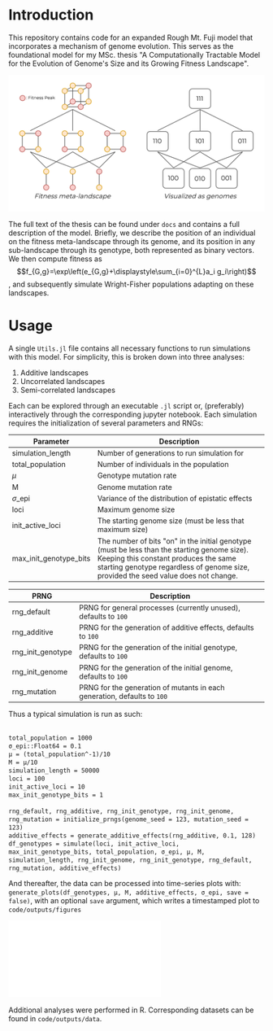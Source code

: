 # Introduction

This repository contains code for an expanded Rough Mt. Fuji model that incorporates a mechanism of genome evolution. This serves as the foundational model for my MSc. thesis "A Computationally Tractable Model for the Evolution of Genome's Size and its Growing Fitness Landscape". 

![metalandscape](./code/outputs/figures/metalandscape.png)

The full text of the thesis can be found under `docs` and contains a full description of the model. Briefly, we describe the position of an individual on the fitness meta-landscape through its genome, and its position in any sub-landscape through its genotype, both represented as binary vectors. We then compute fitness as $$f_{G,g}=\exp\left(e_{G,g}+\displaystyle\sum_{i=0}^{L}a_i g_i\right)$$, and subsequently simulate Wright-Fisher populations adapting on these landscapes. 

# Usage

A single `Utils.jl` file contains all necessary functions to run simulations with this model. For simplicity, this is broken down into three analyses: 

1. Additive landscapes
2. Uncorrelated landscapes
3. Semi-correlated landscapes

Each can be explored through an executable `.jl` script or, (preferably) interactively through the corresponding jupyter notebook. Each simulation requires the initialization of several parameters and RNGs:

Parameter | Description
--- | ---
simulation\_length | Number of generations to run simulation for
total\_population | Number of individuals in the population
$\mu$ | Genotype mutation rate
M | Genome mutation rate
$\sigma$\_epi | Variance of the distribution of epistatic effects
loci | Maximum genome size
init\_active\_loci | The starting genome size (must be less that maximum size)
max\_init\_genotype\_bits | The number of bits "on" in the initial genotype (must be less than the starting genome size). Keeping this constant produces the same starting genotype regardless of genome size, provided the seed value does not change.

PRNG | Description
--- | ---
rng\_default | PRNG for general processes (currently unused), defaults to `100`
rng\_additive | PRNG for the generation of additive effects, defaults to `100`
rng\_init\_genotype | PRNG for the generation of the initial genotype, defaults to `100`
rng\_init\_genome | PRNG for the generation of the initial genome, defaults to `100`
rng\_mutation | PRNG for the generation of mutants in each generation, defaults to `100`

Thus a typical simulation is run as such:
```

total_population = 1000
σ_epi::Float64 = 0.1
μ = (total_population^-1)/10
M = μ/10
simulation_length = 50000
loci = 100
init_active_loci = 10
max_init_genotype_bits = 1

rng_default, rng_additive, rng_init_genotype, rng_init_genome, rng_mutation = initialize_prngs(genome_seed = 123, mutation_seed = 123)
additive_effects = generate_additive_effects(rng_additive, 0.1, 128)
df_genotypes = simulate(loci, init_active_loci, max_init_genotype_bits, total_population, σ_epi, μ, M, simulation_length, rng_init_genome, rng_init_genotype, rng_default, rng_mutation, additive_effects)
```

And thereafter, the data can be processed into time-series plots with: `generate_plots(df_genotypes, μ, M, additive_effects, σ_epi, save = false)`, with an optional `save` argument, which writes a timestamped plot to `code/outputs/figures`

![example plot](code/outputs/figures/L20l10i1_20250902_2038.pdf)

Additional analyses were performed in R. Corresponding datasets can be found in `code/outputs/data`. 
